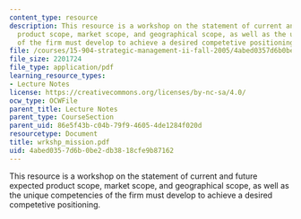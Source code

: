 ```yaml
---
content_type: resource
description: This resource is a workshop on the statement of current and future expected
  product scope, market scope, and geographical scope, as well as the unique competencies
  of the firm must develop to achieve a desired competetive positioning.
file: /courses/15-904-strategic-management-ii-fall-2005/4abed0357d6b0be2db3818cfe9b87162_wrkshp_mission.pdf
file_size: 2201724
file_type: application/pdf
learning_resource_types:
- Lecture Notes
license: https://creativecommons.org/licenses/by-nc-sa/4.0/
ocw_type: OCWFile
parent_title: Lecture Notes
parent_type: CourseSection
parent_uid: 86e5f43b-c04b-79f9-4605-4de1284f020d
resourcetype: Document
title: wrkshp_mission.pdf
uid: 4abed035-7d6b-0be2-db38-18cfe9b87162
---
```

This resource is a workshop on the statement of current and future expected product scope, market scope, and geographical scope, as well as the unique competencies of the firm must develop to achieve a desired competetive positioning.